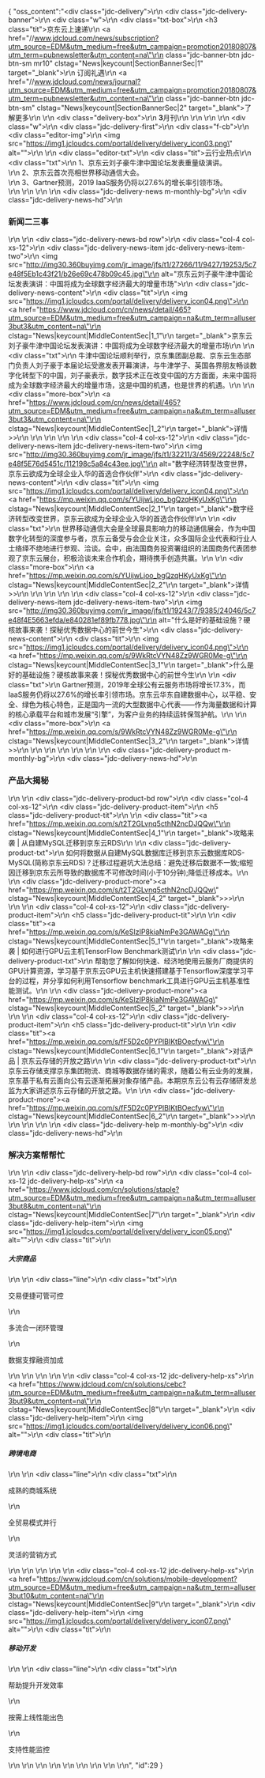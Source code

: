 {
	"oss_content":"<div class=\"jdc-delivery\">\r\n  <div class=\"jdc-delivery-banner\">\r\n    <div class=\"w\">\r\n      <div class=\"txt-box\">\r\n        <h3 class=\"tit\">京东云上速递</h3>\r\n        <a href=\"//www.jdcloud.com/news/subscription?utm_source=EDM&utm_medium=free&utm_campaign=promotion20180807&utm_term=pubnewsletter&utm_content=na\"\r\n           class=\"jdc-banner-btn jdc-btn-sm mr10\" clstag=\"News|keycount|SectionBannerSec|1\" target=\"_blank\">\r\n          订阅礼遇</a>\r\n        <a href=\"//www.jdcloud.com/news/journal?utm_source=EDM&utm_medium=free&utm_campaign=promotion20180807&utm_term=pubnewsletter&utm_content=na\"\r\n           class=\"jdc-banner-btn jdc-btn-sm\" clstag=\"News|keycount|SectionBannerSec|2\" target=\"_blank\">了解更多</a>\r\n      </div>\r\n      <div class=\"delivery-box\">\r\n        <strong>3</strong>月刊\r\n      </div>\r\n    </div>\r\n  </div>\r\n  <div class=\"w\">\r\n    <div class=\"jdc-delivery-first\">\r\n      <div class=\"f-cb\">\r\n        <div class=\"editor-img\">\r\n          <img src=\"https://img1.jcloudcs.com/portal/delivery/delivery_icon03.png\" alt=\"\">\r\n        </div>\r\n        <div class=\"editor-txt\">\r\n          <div class=\"tit\">云行业热点</div>\r\n          <div class=\"txt\">\r\n            1、京东云刘子豪牛津中国论坛发表重量级演讲。<br>\r\n            2、京东云首次亮相世界移动通信大会。<br>\r\n            3、Gartner预测，2019 IaaS服务仍将以27.6%的增长率引领市场。<br>\r\n          </div>\r\n        </div>\r\n      </div>\r\n      <div class=\"jdc-delivery-news m-monthly-bg\">\r\n        <div class=\"jdc-delivery-news-hd\">\r\n          <h3>新闻二三事</h3>\r\n        </div>\r\n        <div class=\"jdc-delivery-news-bd row\">\r\n          <div class=\"col-4 col-xs-12\">\r\n            <div class=\"jdc-delivery-news-item jdc-delivery-news-item-two\">\r\n              <img src=\"http://img30.360buyimg.com/jr_image/jfs/t1/27266/11/9427/19253/5c7e48f5Eb1c43f21/b26e69c478b09c45.jpg\"\r\n                   alt=\"京东云刘子豪牛津中国论坛发表演讲：中国将成为全球数字经济最大的增量市场\">\r\n              <div class=\"jdc-delivery-news-content\">\r\n                <div class=\"tit\">\r\n                  <img src=\"https://img1.jcloudcs.com/portal/delivery/delivery_icon04.png\">\r\n                  <span><a href=\"https://www.jdcloud.com/cn/news/detail/465?utm_source=EDM&utm_medium=free&utm_campaign=na&utm_term=alluser3but3&utm_content=na\"\r\n                           clstag=\"News|keycount|MiddleContentSec|1_1\"\r\n                           target=\"_blank\">京东云刘子豪牛津中国论坛发表演讲：中国将成为全球数字经济最大的增量市场</a></span>\r\n                </div>\r\n                <div class=\"txt\">\r\n                  牛津中国论坛顺利举行，京东集团副总裁、京东云生态部门负责人刘子豪于本届论坛受邀发表开幕演讲，与牛津学子、英国各界朋友畅谈数字化转型下的中国，刘子豪表示，数字技术正在改变中国的方方面面，未来中国将成为全球数字经济最大的增量市场，这是中国的机遇，也是世界的机遇。\r\n                </div>\r\n                <div class=\"more-box\">\r\n                  <a href=\"https://www.jdcloud.com/cn/news/detail/465?utm_source=EDM&utm_medium=free&utm_campaign=na&utm_term=alluser3but3&utm_content=na\"\r\n                     clstag=\"News|keycount|MiddleContentSec|1_2\"\r\n                     target=\"_blank\">详情&gt;&gt;</a>\r\n                </div>\r\n              </div>\r\n            </div>\r\n          </div>\r\n          <div class=\"col-4 col-xs-12\">\r\n            <div class=\"jdc-delivery-news-item jdc-delivery-news-item-two\">\r\n              <img src=\"http://img30.360buyimg.com/jr_image/jfs/t1/32211/3/4569/22248/5c7e48f5E76d5451c/112198c5a84c43ee.jpg\"\r\n                   alt=\"数字经济转型改变世界，京东云欲成为全球企业入华的首选合作伙伴\">\r\n              <div class=\"jdc-delivery-news-content\">\r\n                <div class=\"tit\">\r\n                  <img src=\"https://img1.jcloudcs.com/portal/delivery/delivery_icon04.png\">\r\n                  <span><a href=\"https://mp.weixin.qq.com/s/YUijwLjoo_bgQzqHKyUxKg\"\r\n                           clstag=\"News|keycount|MiddleContentSec|2_1\"\r\n                           target=\"_blank\">数字经济转型改变世界，京东云欲成为全球企业入华的首选合作伙伴</a></span>\r\n                </div>\r\n                <div class=\"txt\">\r\n                  世界移动通信大会是全球最具影响力的移动通信展会，作为中国数字化转型的深度参与者，京东云备受与会企业关注，众多国际企业代表和行业人士络绎不绝地进行参观、洽谈。会中，由法国商务投资署组织的法国商务代表团参观了京东云展台，积极洽谈未来合作机会，期待携手创造共赢。\r\n                </div>\r\n                <div class=\"more-box\">\r\n                  <a href=\"https://mp.weixin.qq.com/s/YUijwLjoo_bgQzqHKyUxKg\"\r\n                     clstag=\"News|keycount|MiddleContentSec|2_2\"\r\n                     target=\"_blank\">详情&gt;&gt;</a>\r\n                </div>\r\n              </div>\r\n            </div>\r\n          </div>\r\n          <div class=\"col-4 col-xs-12\">\r\n            <div class=\"jdc-delivery-news-item jdc-delivery-news-item-two\">\r\n              <img src=\"http://img30.360buyimg.com/jr_image/jfs/t1/19243/7/9385/24046/5c7e48f4E5663efda/e840281ef89fb778.jpg\"\r\n                   alt=\"什么是好的基础设施？硬核故事来袭！探秘优秀数据中心的前世今生\">\r\n              <div class=\"jdc-delivery-news-content\">\r\n                <div class=\"tit\">\r\n                  <img src=\"https://img1.jcloudcs.com/portal/delivery/delivery_icon04.png\">\r\n                  <span><a href=\"https://mp.weixin.qq.com/s/9WkRtcVYN48Zz9WGR0Me-g\"\r\n                           clstag=\"News|keycount|MiddleContentSec|3_1\"\r\n                           target=\"_blank\">什么是好的基础设施？硬核故事来袭！探秘优秀数据中心的前世今生</a></span>\r\n                </div>\r\n                <div class=\"txt\">\r\n                  Gartner预测，2019年全球公有云服务市场将增长17.3%，而IaaS服务仍将以27.6%的增长率引领市场。京东云华东自建数据中心，以平稳、安全、绿色为核心特色，正是国内一流的大型数据中心代表——作为海量数据和计算的核心承载平台和城市发展“引擎”，为客户业务的持续运转保驾护航。\r\n                </div>\r\n                <div class=\"more-box\">\r\n                  <a href=\"https://mp.weixin.qq.com/s/9WkRtcVYN48Zz9WGR0Me-g\"\r\n                     clstag=\"News|keycount|MiddleContentSec|3_2\"\r\n                     target=\"_blank\">详情&gt;&gt;</a>\r\n                </div>\r\n              </div>\r\n            </div>\r\n          </div>\r\n        </div>\r\n      </div>\r\n      <div class=\"jdc-delivery-product m-monthly-bg\">\r\n        <div class=\"jdc-delivery-news-hd\">\r\n          <h3>产品大揭秘</h3>\r\n        </div>\r\n        <div class=\"jdc-delivery-product-bd row\">\r\n          <div class=\"col-4 col-xs-12\">\r\n            <div class=\"jdc-delivery-product-item\">\r\n              <h5 class=\"jdc-delivery-product-tit\">\r\n                <i></i>\r\n                <div class=\"tit\"><a href=\"https://mp.weixin.qq.com/s/t2T2GLvnq5cthN2ncDJQQw\"\r\n                                    clstag=\"News|keycount|MiddleContentSec|4_1\"\r\n                                    target=\"_blank\">攻略来袭 | 从自建MySQL迁移到京东云RDS</a></div>\r\n              </h5>\r\n              <div class=\"jdc-delivery-product-txt\">\r\n                如何将数据从自建MySQL数据库迁移到京东云数据库RDS-MySQL(简称京东云RDS)？迁移过程避坑大法总结：避免迁移后数据不一致;缩短因迁移到京东云所导致的数据库不可修改时间(小于10分钟);降低迁移成本。\r\n              </div>\r\n              <div class=\"jdc-delivery-product-more\"><a href=\"https://mp.weixin.qq.com/s/t2T2GLvnq5cthN2ncDJQQw\" clstag=\"News|keycount|MiddleContentSec|4_2\" target=\"_blank\">&gt;&gt;</a></div>\r\n            </div>\r\n          </div>\r\n          <div class=\"col-4 col-xs-12\">\r\n            <div class=\"jdc-delivery-product-item\">\r\n              <h5 class=\"jdc-delivery-product-tit\">\r\n                <i></i>\r\n                <div class=\"tit\"><a href=\"https://mp.weixin.qq.com/s/KeSIzIP8kiaNmPe3GAWAGg\"\r\n                                    clstag=\"News|keycount|MiddleContentSec|5_1\"\r\n                                    target=\"_blank\">攻略来袭 | 如何进行GPU云主机TensorFlow Benchmark测试</a></div>\r\n              </h5>\r\n              <div class=\"jdc-delivery-product-txt\">\r\n                帮助您了解如何快速、经济地使用云服务厂商提供的GPU计算资源，学习基于京东云GPU云主机快速搭建基于Tensorflow深度学习平台的过程，并分享如何利用Tensorflow benchmark工具进行GPU云主机基准性能测试。\r\n              </div>\r\n              <div class=\"jdc-delivery-product-more\"><a href=\"https://mp.weixin.qq.com/s/KeSIzIP8kiaNmPe3GAWAGg\" clstag=\"News|keycount|MiddleContentSec|5_2\" target=\"_blank\">&gt;&gt;</a></div>\r\n            </div>\r\n          </div>\r\n          <div class=\"col-4 col-xs-12\">\r\n            <div class=\"jdc-delivery-product-item\">\r\n              <h5 class=\"jdc-delivery-product-tit\">\r\n                <i></i>\r\n                <div class=\"tit\"><a href=\"https://mp.weixin.qq.com/s/fF5D2c0PYPlBIKtBOecfyw\"\r\n                                    clstag=\"News|keycount|MiddleContentSec|6_1\"\r\n                                    target=\"_blank\">对话产品 | 京东云存储的开放之路</a></div>\r\n              </h5>\r\n              <div class=\"jdc-delivery-product-txt\">\r\n                京东云存储支撑京东集团物流、商城等数据存储的需求，随着公有云业务的发展，京东基于私有云面向公有云逐渐拓展对象存储产品。本期京东云公有云存储研发总监为大家讲述京东云存储的开放之路。\r\n              </div>\r\n              <div class=\"jdc-delivery-product-more\"><a href=\"https://mp.weixin.qq.com/s/fF5D2c0PYPlBIKtBOecfyw\"\r\n                                                        clstag=\"News|keycount|MiddleContentSec|6_2\"\r\n                                                        target=\"_blank\">&gt;&gt;</a></div>\r\n            </div>\r\n          </div>\r\n        </div>\r\n      </div>\r\n      <div class=\"jdc-delivery-help m-monthly-bg\">\r\n        <div class=\"jdc-delivery-news-hd\">\r\n          <h3>解决方案帮帮忙</h3>\r\n        </div>\r\n        <div class=\"jdc-delivery-help-bd row\">\r\n          <div class=\"col-4 col-xs-12 jdc-delivery-help-xs\">\r\n            <a href=\"https://www.jdcloud.com/cn/solutions/staple?utm_source=EDM&utm_medium=free&utm_campaign=na&utm_term=alluser3but8&utm_content=na\"\r\n               clstag=\"News|keycount|MiddleContentSec|7\"\r\n               target=\"_blank\">\r\n              <div class=\"jdc-delivery-help-item\">\r\n                <img src=\"https://img1.jcloudcs.com/portal/delivery/delivery_icon05.png\" alt=\"\">\r\n                <div class=\"tit\">\r\n                  <h5>大宗商品</h5>\r\n                </div>\r\n                <div class=\"line\"></div>\r\n                <div class=\"txt\">\r\n                  <p>交易便捷可管可控</p>\r\n                  <p>多流合一闭环管理</p>\r\n                  <p>数据支撑融资加成</p>\r\n                </div>\r\n              </div>\r\n            </a>\r\n          </div>\r\n          <div class=\"col-4 col-xs-12 jdc-delivery-help-xs\">\r\n            <a href=\"https://www.jdcloud.com/cn/solutions/cebc?utm_source=EDM&utm_medium=free&utm_campaign=na&utm_term=alluser3but9&utm_content=na\"\r\n               clstag=\"News|keycount|MiddleContentSec|8\"\r\n               target=\"_blank\">\r\n              <div class=\"jdc-delivery-help-item\">\r\n                <img src=\"https://img1.jcloudcs.com/portal/delivery/delivery_icon06.png\" alt=\"\">\r\n                <div class=\"tit\">\r\n                  <h5>跨境电商</h5>\r\n                </div>\r\n                <div class=\"line\"></div>\r\n                <div class=\"txt\">\r\n                  <p>成熟的商城系统</p>\r\n                  <p>全贸易模式并行</p>\r\n                  <p>灵活的营销方式</p>\r\n                </div>\r\n              </div>\r\n            </a>\r\n          </div>\r\n          <div class=\"col-4 col-xs-12 jdc-delivery-help-xs\">\r\n            <a href=\"https://www.jdcloud.com/cn/solutions/mobile-development?utm_source=EDM&utm_medium=free&utm_campaign=na&utm_term=alluser3but10&utm_content=na\"\r\n               clstag=\"News|keycount|MiddleContentSec|9\"\r\n               target=\"_blank\">\r\n              <div class=\"jdc-delivery-help-item\">\r\n                <img src=\"https://img1.jcloudcs.com/portal/delivery/delivery_icon07.png\" alt=\"\">\r\n                <div class=\"tit\">\r\n                  <h5>移动开发</h5>\r\n                </div>\r\n                <div class=\"line\"></div>\r\n                <div class=\"txt\">\r\n                  <p>帮助提升开发效率</p>\r\n                  <p>按需上线性能出色</p>\r\n                  <p>支持性能监控</p>\r\n                </div>\r\n              </div>\r\n            </a>\r\n          </div>\r\n        </div>\r\n      </div>\r\n    </div>\r\n  </div>\r\n</div>",
	"id":29
}